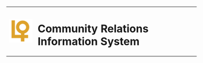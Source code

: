 <table border="0">
  <tr>
    <td><img src="communityRelationsFE/src/assets/images/logo1.png" alt="Logo" width="100"/></td>
    <td><h1>Community Relations Information System</h1></td>
  </tr>
</table>
